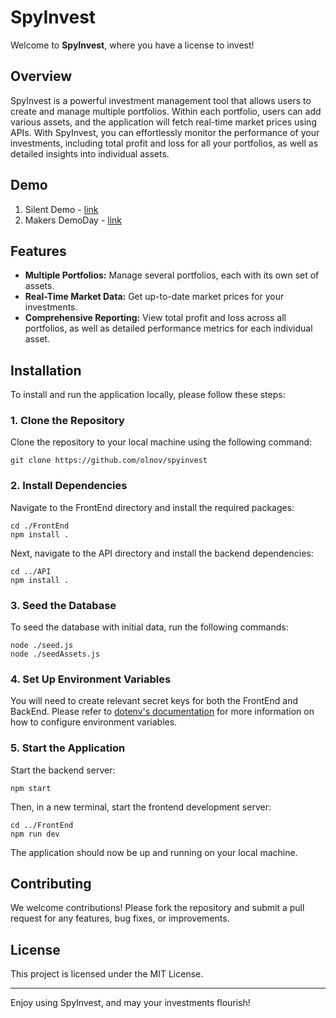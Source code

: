 # SpyInvest

Welcome to **SpyInvest**, where you have a license to invest!

## Overview

SpyInvest is a powerful investment management tool that allows users to create and manage multiple portfolios. Within each portfolio, users can add various assets, and the application will fetch real-time market prices using APIs. With SpyInvest, you can effortlessly monitor the performance of your investments, including total profit and loss for all your portfolios, as well as detailed insights into individual assets.

## Demo
1. Silent Demo - [link](https://www.youtube.com/watch?v=nvgLSHp-UZ0&t=15s)
2. Makers DemoDay - [link](https://www.youtube.com/watch?v=DC7jrA9d4vU)

## Features

- **Multiple Portfolios:** Manage several portfolios, each with its own set of assets.
- **Real-Time Market Data:** Get up-to-date market prices for your investments.
- **Comprehensive Reporting:** View total profit and loss across all portfolios, as well as detailed performance metrics for each individual asset.

## Installation

To install and run the application locally, please follow these steps:

### 1. Clone the Repository

Clone the repository to your local machine using the following command:

    git clone https://github.com/olnov/spyinvest

### 2. Install Dependencies

Navigate to the FrontEnd directory and install the required packages:

    cd ./FrontEnd
    npm install .

Next, navigate to the API directory and install the backend dependencies:

    cd ../API
    npm install .

### 3. Seed the Database

To seed the database with initial data, run the following commands:

    node ./seed.js
    node ./seedAssets.js

### 4. Set Up Environment Variables

You will need to create relevant secret keys for both the FrontEnd and BackEnd. Please refer to [dotenv's documentation](https://www.npmjs.com/package/dotenv) for more information on how to configure environment variables.

### 5. Start the Application

Start the backend server:

    npm start

Then, in a new terminal, start the frontend development server:

    cd ../FrontEnd
    npm run dev

The application should now be up and running on your local machine.

## Contributing

We welcome contributions! Please fork the repository and submit a pull request for any features, bug fixes, or improvements.

## License

This project is licensed under the MIT License.

---

Enjoy using SpyInvest, and may your investments flourish!
